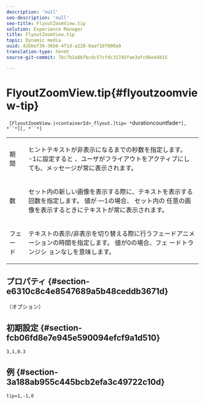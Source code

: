 ```yaml
---
description: 'null'
seo-description: 'null'
seo-title: FlyoutZoomView.tip
solution: Experience Manager
title: FlyoutZoomView.tip
topic: Dynamic media
uuid: 42bbef39-36b6-4f1d-a228-0aaf107600a9
translation-type: tm+mt
source-git-commit: 7bc7b3a86fbcdc57cfdc31745fae3afc06e44b15

---
```



# FlyoutZoomView.tip{#flyoutzoomview-tip}

` [FlyoutZoomView.|<containerId>_flyout.]tip= *`durationcountfade`*[, *``*][, *``*]`

<table id="table_3BA079B51B644219BB8E2A68A13A8D90"> 
 <tbody> 
  <tr> 
   <td colname="col1"> <p> <span class="codeph"> 期 <span class="varname"> 間</span></span> </p> </td> 
   <td colname="col2"> <p>ヒントテキストが非表示になるまでの秒数を指定します。 -1に設定すると <span class="codeph"></span>、ユーザがフライアウトをアクティブにしても、メッセージが常に表示されます。 </p> </td> 
  </tr> 
  <tr> 
   <td colname="col1"> <p> <span class="codeph"> <span class="varname"> 数</span></span> </p> </td> 
   <td colname="col2"> <p>セット内の新しい画像を表示する際に、テキストを表示する回数を指定します。 値が —1の場合、 <span class="codeph"> セット内の</span> 任意の画像を表示するときにテキストが常に表示されます。 </p> </td> 
  </tr> 
  <tr> 
   <td colname="col1"> <p> <span class="codeph"> フェー <span class="varname"> ド</span></span> </p> </td> 
   <td colname="col2"> <p>テキストの表示/非表示を切り替える際に行うフェードアニメーションの時間を指定します。 値が0の場合、フェ <span class="codeph"> ードトランジシ</span> ョンなしを意味します。 </p> </td> 
  </tr> 
 </tbody> 
</table>

## プロパティ {#section-e6310c8c4e8547689a5b48ceddb3671d}

（オプション）

## 初期設定 {#section-fcb06fd8e7e945e590094efcf9a1d510}

`3,1,0.3`

## 例 {#section-3a188ab955c445bcb2efa3c49722c10d}

`tip=1,-1,0`
